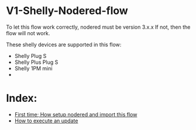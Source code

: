 # V1-Shelly-Nodered-flow

To let this flow work correctly, nodered must be version 3.x.x
If not, then the flow will not work.

These shelly devices are supported in this flow:
- Shelly Plug S
- Shelly Plus Plug S
- Shelly 1PM mini
- 
# Index:
- <a href="assets/readme_first_file_upload/README_First_file_upload.md">First time; How setup nodered and import this flow</a>
- <a href="assets/readme_update_flow/README_update_flow.md">How to execute an update</a>
